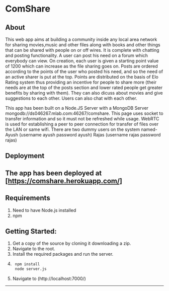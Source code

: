 # ComShare

## About
This web app aims at building a community inside any local area network for sharing movies,music and other files along with books and other things that can be shared with people on or off wires. It is complete with chatting and posting functionality. A user can post his need on a forum which everybody can view. On creation, each user is given a starting point value of 1200 which can increase as the file sharing goes on. Posts are ordered according to the points of the user who posted his need, and so the need of an active sharer is put at the top. Points are distributed on the basis of Elo Rating system thus providing an incentive for people to share more (their needs are at the top of the posts section and lower rated people get greater benefits by sharing with them). They can also dicuss about movies and give suggestions to each other. Users can also chat with each other.

This app has been built on a Node.JS Server with a MongoDB Server mongodb://ds046267.mlab.com:46267/comshare. This page uses socket to transfer information and so it must not be refreshed while usage. WebRTC is used for establishing a peer to peer connection for transfer of files over the LAN or same wifi.
There are two dummy users on the system named- 
Ayush (username ayush password ayush)
Rajas (username rajas password rajas)

## Deployment
The app has been deployed at [https://comshare.herokuapp.com/]
-----------------------------------------------------------------------------------------
## Requirements
1. Need to have Node.js installed
2. npm


## Getting Started: 
1. Get a copy of the source by cloning it downloading a zip.
2. Navigate to the root.
3. Install the required packages and run the server.
4. ```bash
	npm install
	node server.js
   ```
5. Navigate to (http://localhost:7000/)

-------------------------------------------------------------------------------------------------------------------------------------------

